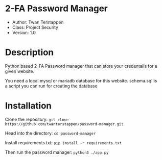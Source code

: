 # 2-FA Password Manager 
- Author: Twan Terstappen
- Class: Project Security
- Version: 1.0


# Description
Python based 2-FA Password manager that can store your credentails for a given website.

You need a local mysql or mariadb database for this website. schema.sql is a script you can run for creating the database


# Installation
Clone the repository: `git clone https://github.com/twanterstappen/password-manager.git`

Head into the directory: `cd password-manager`

Install requirements.txt: `pip install -r requirements.txt`

Then run the password manager: `python3 ./app.py`
